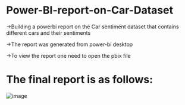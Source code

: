 # Power-BI-report-on-Car-Dataset
->Building a powerbi report on the Car sentiment dataset that contains different cars and their sentiments

->The report was generated from power-bi desktop

->To view the report one need to open the pbix file

# The final report is as follows:


![image](https://github.com/ss15-12/Power-BI-report-on-Car-Dataset/assets/83355479/9414274a-4fa3-46e9-91fc-20fc75f735cc)


